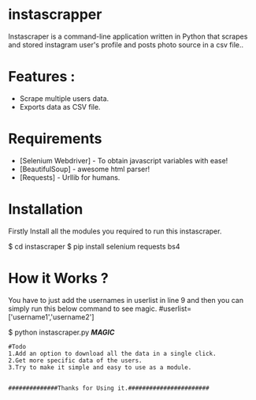 # instascrapper
Instascraper is a command-line application written in Python that scrapes and stored instagram user's profile and posts photo source in a csv file..


# Features :
  - Scrape multiple users data. 
  - Exports data as CSV file.

# Requirements

* [Selenium Webdriver] - To obtain javascript variables with ease!
* [BeautifulSoup] - awesome html parser!
* [Requests] - Urllib for humans.


# Installation
Firstly Install all the modules you required to run this instascraper.

$ cd instascraper
$ pip install selenium requests bs4

# How it Works ? 
You have to just add the usernames in userlist in line 9 and then you can simply run this below command to see magic.
#userlist= ['username1','username2']

$ python instascraper.py
***MAGIC***


```
#Todo
1.Add an option to download all the data in a single click.
2.Get more specific data of the users.
3.Try to make it simple and easy to use as a module.


##############Thanks for Using it.#######################
